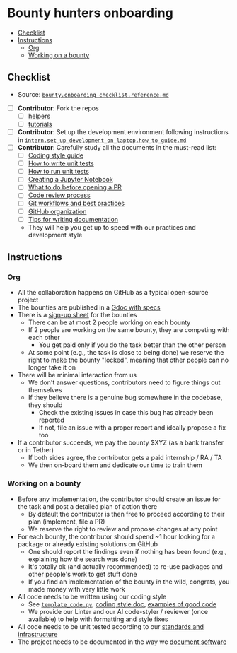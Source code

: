 # Bounty hunters onboarding

<!-- toc -->

- [Checklist](#checklist)
- [Instructions](#instructions)
  * [Org](#org)
  * [Working on a bounty](#working-on-a-bounty)

<!-- tocstop -->

## Checklist

- Source:
  [`bounty.onboarding_checklist.reference.md`](/docs/onboarding/bounty.onboarding_checklist.reference.md)
- [ ] **Contributor**: Fork the repos
  - [ ] [helpers](https://github.com/causify-ai/helpers)
  - [ ] [tutorials](https://github.com/causify-ai/tutorials)
- [ ] **Contributor**: Set up the development environment following instructions
      in
      [`intern.set_up_development_on_laptop.how_to_guide.md`](/docs/onboarding/intern.set_up_development_on_laptop.how_to_guide.md)
- [ ] **Contributor**: Carefully study all the documents in the must-read list:
  - [ ] [Coding style guide](/docs/coding/all.coding_style.how_to_guide.md)
  - [ ] [How to write unit tests](/docs/coding/all.write_unit_tests.how_to_guide.md)
  - [ ] [How to run unit tests](/docs/coding/all.run_unit_tests.how_to_guide.md)
  - [ ] [Creating a Jupyter Notebook](/docs/coding/all.jupyter_notebook.how_to_guide.md)
  - [ ] [What to do before opening a PR](/docs/coding/all.submit_code_for_review.how_to_guide.md)
  - [ ] [Code review process](/docs/coding/all.code_review.how_to_guide.md)
  - [ ] [Git workflows and best practices](/docs/work_tools/git/all.git.how_to_guide.md)
  - [ ] [GitHub organization](/docs/work_organization/all.use_github.how_to_guide.md)
  - [ ] [Tips for writing documentation](/docs/documentation_meta/all.writing_docs.how_to_guide.md)
  - They will help you get up to speed with our practices and development style

## Instructions

### Org

- All the collaboration happens on GitHub as a typical open-source project
- The bounties are published in a
  [Gdoc with specs](https://docs.google.com/document/d/1xPgQ2tWXQuVWKkGVONjOGd5j14mXSmGeY_4d1_sGzAE/edit?tab=t.0#heading=h.1ja24i564v3o)
- There is a
  [sign-up sheet](https://docs.google.com/spreadsheets/d/1QiTCyydNQwftMWj3nTL5jWBqOq3UCziFChF08aRNBcE/edit?gid=0#gid=0)
  for the bounties
  - There can be at most 2 people working on each bounty
  - If 2 people are working on the same bounty, they are competing with each
    other
    - You get paid only if you do the task better than the other person
  - At some point (e.g., the task is close to being done) we reserve the right
    to make the bounty "locked", meaning that other people can no longer take it
    on
- There will be minimal interaction from us
  - We don't answer questions, contributors need to figure things out themselves
  - If they believe there is a genuine bug somewhere in the codebase, they
    should
    - Check the existing issues in case this bug has already been reported
    - If not, file an issue with a proper report and ideally propose a fix too
- If a contributor succeeds, we pay the bounty $XYZ (as a bank transfer or in
  Tether)
  - If both sides agree, the contributor gets a paid internship / RA / TA
  - We then on-board them and dedicate our time to train them

### Working on a bounty

- Before any implementation, the contributor should create an issue for the task
  and post a detailed plan of action there
  - By default the contributor is then free to proceed according to their plan
    (implement, file a PR)
  - We reserve the right to review and propose changes at any point
- For each bounty, the contributor should spend ~1 hour looking for a package or
  already existing solutions on GitHub
  - One should report the findings even if nothing has been found (e.g.,
    explaining how the search was done)
  - It's totally ok (and actually recommended) to re-use packages and other
    people's work to get stuff done
  - If you find an implementation of the bounty in the wild, congrats, you made
    money with very little work
- All code needs to be written using our coding style
  - See [`template_code.py`](/template_code.py),
    [coding style doc](/docs/coding/all.coding_style.how_to_guide.md),
    [examples of good code](/docs/coding/all.submit_code_for_review.how_to_guide.md#compare-your-code-to-example-code)
  - We provide our Linter and our AI code-styler / reviewer (once available) to
    help with formatting and style fixes
- All code needs to be unit tested according to our
  [standards and infrastructure](/docs/coding/all.write_unit_tests.how_to_guide.md)
- The project needs to be documented in the way we
  [document software](/docs/documentation_meta/all.writing_docs.how_to_guide.md)
